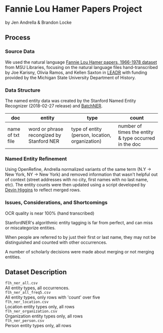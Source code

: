# Fannie Lou Hamer Papers Project
by Jen Andrella & Brandon Locke

## Process
### Source Data
We used the natural language [Fannie Lou Hamer papers, 1966-1978 dataset](https://listings.lib.msu.edu/fannielouhamer/) from MSU Libraries, focusing on the natural language files hand-transcribed by Joe Karisny, Olivia Ramos, and Kellen Saxton in [LEADR](leadr.msu.edu) with funding provided by the Michigan State University Department of History.

### Data Structure
The named entity data was created by the Stanford Named Entity Recognizer (2018-02-27 release) and [BatchNER](https://github.com/brandontlocke/batchner).

| doc | entity | type | count |
| ------------- | ------------- | ------------- | ------------- |
| name of txt file  | word or phrase recongized by Stanford NER  | type of entity (person, location, organization)  | number of times the entity & type occurred in the doc |


### Named Entity Refinement
Using OpenRefine, Andrella normalized variants of the same term (N.Y -> New York, NY -> New York) and removed information that wasn't helpful out of context (street addresses with no city, first names with no last name, etc). The entity counts were then updated using a script developed by [Devin Higgins](https://github.com/devinhiggins) to reflect merged rows.

### Issues, Considerations, and Shortcomings
OCR quality is near 100% (hand transcribed)

StanfordNER's algorithmic entity tagging is far from perfect, and can miss or miscategorize entities.

When people are referred to by just their first or last name, they may not be distinguished and counted with other occurrences.

A number of scholarly decisions were made about merging or not merging entities.

## Dataset Description
`flh_ner_all.csv`  
All entity types, all occurrences.  
`flh_ner_all_freq5.csv`  
All entity types, only rows with 'count' over five  
`flh_ner_location.csv`  
Location entity types only, all rows  
`flh_ner_organization.csv`  
Organization entity types only, all rows  
`flh_ner_person.csv`  
Person entity types only, all rows  
